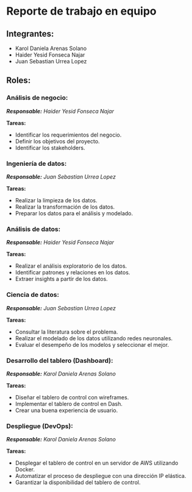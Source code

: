 # Reporte de trabajo en equipo

## Integrantes:

- Karol Daniela Arenas Solano
- Haider Yesid Fonseca Najar
- Juan Sebastian Urrea Lopez

## Roles:

### Análisis de negocio:

_**Responsable:** Haider Yesid Fonseca Najar_

**Tareas:**

- Identificar los requerimientos del negocio.
- Definir los objetivos del proyecto.
- Identificar los stakeholders.

### Ingeniería de datos:

_**Responsable:** Juan Sebastian Urrea Lopez_

**Tareas:**

- Realizar la limpieza de los datos.
- Realizar la transformación de los datos.
- Preparar los datos para el análisis y modelado.

### Análisis de datos:

_**Responsable:** Haider Yesid Fonseca Najar_

**Tareas:**

- Realizar el análisis exploratorio de los datos.
- Identificar patrones y relaciones en los datos.
- Extraer insights a partir de los datos.

### Ciencia de datos:

_**Responsable:** Juan Sebastian Urrea Lopez_

**Tareas:**

- Consultar la literatura sobre el problema.
- Realizar el modelado de los datos utilizando redes neuronales.
- Evaluar el desempeño de los modelos y seleccionar el mejor.

### Desarrollo del tablero (Dashboard):

_**Responsable:** Karol Daniela Arenas Solano_

**Tareas:**

- Diseñar el tablero de control con wireframes.
- Implementar el tablero de control en Dash.
- Crear una buena experiencia de usuario.

### Despliegue (DevOps):

_**Responsable:** Karol Daniela Arenas Solano_

**Tareas:**

- Desplegar el tablero de control en un servidor de AWS utilizando Docker.
- Automatizar el proceso de despliegue con una dirección IP elástica.
- Garantizar la disponibilidad del tablero de control.